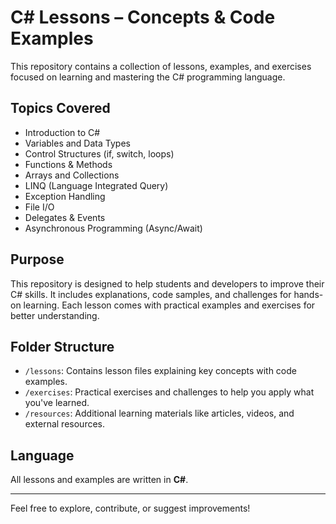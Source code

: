 # C# Lessons – Concepts & Code Examples

This repository contains a collection of lessons, examples, and exercises focused on learning and mastering the C# programming language.

## Topics Covered

- Introduction to C#  
- Variables and Data Types  
- Control Structures (if, switch, loops)  
- Functions & Methods  
- Arrays and Collections  
- LINQ (Language Integrated Query)  
- Exception Handling  
- File I/O  
- Delegates & Events  
- Asynchronous Programming (Async/Await)  

## Purpose

This repository is designed to help students and developers to improve their C# skills. It includes explanations, code samples, and challenges for hands-on learning. Each lesson comes with practical examples and exercises for better understanding.

## Folder Structure

- `/lessons`: Contains lesson files explaining key concepts with code examples.  
- `/exercises`: Practical exercises and challenges to help you apply what you've learned.  
- `/resources`: Additional learning materials like articles, videos, and external resources.

## Language

All lessons and examples are written in **C#**.

---

Feel free to explore, contribute, or suggest improvements!
